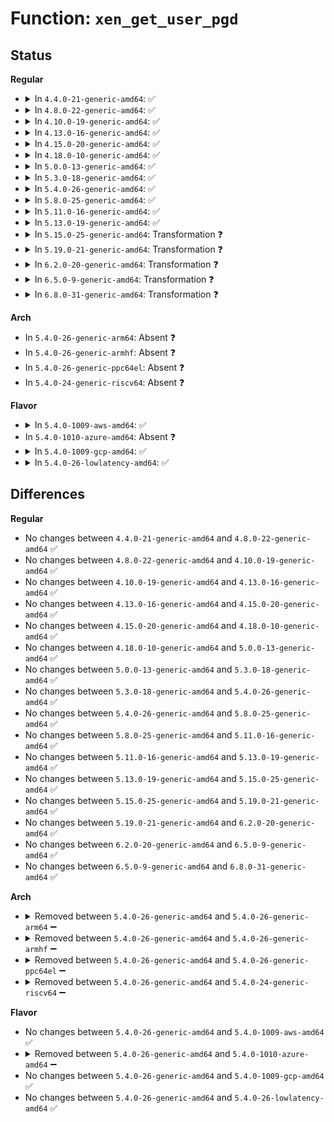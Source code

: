 # Function: <code>xen_get_user_pgd</code>

## Status
<b>Regular</b>
<ul>
<li>
<details>
<summary>In <code>4.4.0-21-generic-amd64</code>: ✅</summary>

```c
pgd_t * xen_get_user_pgd(pgd_t * pgd)
```

```json
{
  "name": "xen_get_user_pgd",
  "collision_type": "Unique Static",
  "inline_type": "No",
  "funcs": [
    {
      "addr": 18446744071578967824,
      "name": "xen_get_user_pgd",
      "external": false,
      "loc": "arch/x86/xen/mmu.c:521",
      "file": "arch/x86/xen/mmu.c",
      "inline": "seen, unknown",
      "caller_inline": [],
      "caller_func": [
        "arch/x86/xen/mmu.c:xen_pgd_free",
        "arch/x86/xen/mmu.c:xen_pgd_alloc",
        "arch/x86/xen/mmu.c:__xen_pgd_unpin",
        "arch/x86/xen/mmu.c:xen_write_cr3",
        "arch/x86/xen/mmu.c:__xen_pgd_pin",
        "arch/x86/xen/mmu.c:xen_set_pgd"
      ]
    }
  ],
  "symbols": [
    {
      "addr": 18446744071578967824,
      "name": "xen_get_user_pgd",
      "section": ".text",
      "bind": "STB_LOCAL",
      "size": 102
    }
  ]
}
```
</details>
</li>
<li>
<details>
<summary>In <code>4.8.0-22-generic-amd64</code>: ✅</summary>

```c
pgd_t * xen_get_user_pgd(pgd_t * pgd)
```

```json
{
  "name": "xen_get_user_pgd",
  "collision_type": "Unique Static",
  "inline_type": "No",
  "funcs": [
    {
      "addr": 18446744071578964736,
      "name": "xen_get_user_pgd",
      "external": false,
      "loc": "arch/x86/xen/mmu.c:522",
      "file": "arch/x86/xen/mmu.c",
      "inline": "seen, unknown",
      "caller_inline": [],
      "caller_func": [
        "arch/x86/xen/mmu.c:xen_pgd_free",
        "arch/x86/xen/mmu.c:xen_pgd_alloc",
        "arch/x86/xen/mmu.c:xen_write_cr3",
        "arch/x86/xen/mmu.c:__xen_pgd_unpin",
        "arch/x86/xen/mmu.c:__xen_pgd_pin",
        "arch/x86/xen/mmu.c:xen_set_pgd"
      ]
    }
  ],
  "symbols": [
    {
      "addr": 18446744071578964736,
      "name": "xen_get_user_pgd",
      "section": ".text",
      "bind": "STB_LOCAL",
      "size": 111
    }
  ]
}
```
</details>
</li>
<li>
<details>
<summary>In <code>4.10.0-19-generic-amd64</code>: ✅</summary>

```c
pgd_t * xen_get_user_pgd(pgd_t * pgd)
```

```json
{
  "name": "xen_get_user_pgd",
  "collision_type": "Unique Static",
  "inline_type": "No",
  "funcs": [
    {
      "addr": 18446744071578966560,
      "name": "xen_get_user_pgd",
      "external": false,
      "loc": "arch/x86/xen/mmu.c:522",
      "file": "arch/x86/xen/mmu.c",
      "inline": "seen, unknown",
      "caller_inline": [],
      "caller_func": [
        "arch/x86/xen/mmu.c:xen_pgd_free",
        "arch/x86/xen/mmu.c:xen_pgd_alloc",
        "arch/x86/xen/mmu.c:xen_write_cr3",
        "arch/x86/xen/mmu.c:__xen_pgd_unpin",
        "arch/x86/xen/mmu.c:__xen_pgd_pin",
        "arch/x86/xen/mmu.c:xen_set_pgd"
      ]
    }
  ],
  "symbols": [
    {
      "addr": 18446744071578966560,
      "name": "xen_get_user_pgd",
      "section": ".text",
      "bind": "STB_LOCAL",
      "size": 107
    }
  ]
}
```
</details>
</li>
<li>
<details>
<summary>In <code>4.13.0-16-generic-amd64</code>: ✅</summary>

```c
pgd_t * xen_get_user_pgd(pgd_t * pgd)
```

```json
{
  "name": "xen_get_user_pgd",
  "collision_type": "Unique Static",
  "inline_type": "No",
  "funcs": [
    {
      "addr": 18446744071578975488,
      "name": "xen_get_user_pgd",
      "external": false,
      "loc": "arch/x86/xen/mmu_pv.c:487",
      "file": "arch/x86/xen/mmu_pv.c",
      "inline": "seen, unknown",
      "caller_inline": [],
      "caller_func": [
        "arch/x86/xen/mmu_pv.c:xen_pgd_free",
        "arch/x86/xen/mmu_pv.c:xen_pgd_alloc",
        "arch/x86/xen/mmu_pv.c:xen_write_cr3",
        "arch/x86/xen/mmu_pv.c:__xen_pgd_unpin",
        "arch/x86/xen/mmu_pv.c:__xen_pgd_pin",
        "arch/x86/xen/mmu_pv.c:xen_set_p4d"
      ]
    }
  ],
  "symbols": [
    {
      "addr": 18446744071578975488,
      "name": "xen_get_user_pgd",
      "section": ".text",
      "bind": "STB_LOCAL",
      "size": 107
    }
  ]
}
```
</details>
</li>
<li>
<details>
<summary>In <code>4.15.0-20-generic-amd64</code>: ✅</summary>

```c
pgd_t * xen_get_user_pgd(pgd_t * pgd)
```

```json
{
  "name": "xen_get_user_pgd",
  "collision_type": "Unique Static",
  "inline_type": "No",
  "funcs": [
    {
      "addr": 18446744071578978656,
      "name": "xen_get_user_pgd",
      "external": false,
      "loc": "arch/x86/xen/mmu_pv.c:467",
      "file": "arch/x86/xen/mmu_pv.c",
      "inline": "seen, unknown",
      "caller_inline": [],
      "caller_func": [
        "arch/x86/xen/mmu_pv.c:xen_pgd_free",
        "arch/x86/xen/mmu_pv.c:xen_pgd_alloc",
        "arch/x86/xen/mmu_pv.c:xen_write_cr3",
        "arch/x86/xen/mmu_pv.c:__xen_pgd_unpin",
        "arch/x86/xen/mmu_pv.c:__xen_pgd_pin",
        "arch/x86/xen/mmu_pv.c:xen_set_p4d"
      ]
    }
  ],
  "symbols": [
    {
      "addr": 18446744071578978656,
      "name": "xen_get_user_pgd",
      "section": ".text",
      "bind": "STB_LOCAL",
      "size": 107
    }
  ]
}
```
</details>
</li>
<li>
<details>
<summary>In <code>4.18.0-10-generic-amd64</code>: ✅</summary>

```c
pgd_t * xen_get_user_pgd(pgd_t * pgd)
```

```json
{
  "name": "xen_get_user_pgd",
  "collision_type": "Unique Static",
  "inline_type": "No",
  "funcs": [
    {
      "addr": 18446744071578981488,
      "name": "xen_get_user_pgd",
      "external": false,
      "loc": "arch/x86/xen/mmu_pv.c:475",
      "file": "arch/x86/xen/mmu_pv.c",
      "inline": "seen, unknown",
      "caller_inline": [],
      "caller_func": [
        "arch/x86/xen/mmu_pv.c:xen_pgd_free",
        "arch/x86/xen/mmu_pv.c:xen_pgd_alloc",
        "arch/x86/xen/mmu_pv.c:xen_write_cr3",
        "arch/x86/xen/mmu_pv.c:__xen_pgd_unpin",
        "arch/x86/xen/mmu_pv.c:__xen_pgd_pin",
        "arch/x86/xen/mmu_pv.c:xen_set_p4d"
      ]
    }
  ],
  "symbols": [
    {
      "addr": 18446744071578981488,
      "name": "xen_get_user_pgd",
      "section": ".text",
      "bind": "STB_LOCAL",
      "size": 106
    }
  ]
}
```
</details>
</li>
<li>
<details>
<summary>In <code>5.0.0-13-generic-amd64</code>: ✅</summary>

```c
pgd_t * xen_get_user_pgd(pgd_t * pgd)
```

```json
{
  "name": "xen_get_user_pgd",
  "collision_type": "Unique Static",
  "inline_type": "No",
  "funcs": [
    {
      "addr": 18446744071578979552,
      "name": "xen_get_user_pgd",
      "external": false,
      "loc": "arch/x86/xen/mmu_pv.c:484",
      "file": "arch/x86/xen/mmu_pv.c",
      "inline": "seen, unknown",
      "caller_inline": [],
      "caller_func": [
        "arch/x86/xen/mmu_pv.c:xen_pgd_free",
        "arch/x86/xen/mmu_pv.c:xen_pgd_alloc",
        "arch/x86/xen/mmu_pv.c:xen_write_cr3",
        "arch/x86/xen/mmu_pv.c:__xen_pgd_unpin",
        "arch/x86/xen/mmu_pv.c:__xen_pgd_pin",
        "arch/x86/xen/mmu_pv.c:xen_set_p4d"
      ]
    }
  ],
  "symbols": [
    {
      "addr": 18446744071578979552,
      "name": "xen_get_user_pgd",
      "section": ".text",
      "bind": "STB_LOCAL",
      "size": 106
    }
  ]
}
```
</details>
</li>
<li>
<details>
<summary>In <code>5.3.0-18-generic-amd64</code>: ✅</summary>

```c
pgd_t * xen_get_user_pgd(pgd_t * pgd)
```

```json
{
  "name": "xen_get_user_pgd",
  "collision_type": "Unique Static",
  "inline_type": "No",
  "funcs": [
    {
      "addr": 18446744071578986448,
      "name": "xen_get_user_pgd",
      "external": false,
      "loc": "arch/x86/xen/mmu_pv.c:484",
      "file": "arch/x86/xen/mmu_pv.c",
      "inline": "seen, unknown",
      "caller_inline": [],
      "caller_func": [
        "arch/x86/xen/mmu_pv.c:xen_pgd_free",
        "arch/x86/xen/mmu_pv.c:xen_pgd_alloc",
        "arch/x86/xen/mmu_pv.c:xen_write_cr3",
        "arch/x86/xen/mmu_pv.c:__xen_pgd_unpin",
        "arch/x86/xen/mmu_pv.c:__xen_pgd_pin",
        "arch/x86/xen/mmu_pv.c:xen_set_p4d"
      ]
    }
  ],
  "symbols": [
    {
      "addr": 18446744071578986448,
      "name": "xen_get_user_pgd",
      "section": ".text",
      "bind": "STB_LOCAL",
      "size": 115
    }
  ]
}
```
</details>
</li>
<li>
<details>
<summary>In <code>5.4.0-26-generic-amd64</code>: ✅</summary>

```c
pgd_t * xen_get_user_pgd(pgd_t * pgd)
```

```json
{
  "name": "xen_get_user_pgd",
  "collision_type": "Unique Static",
  "inline_type": "No",
  "funcs": [
    {
      "addr": 18446744071578988816,
      "name": "xen_get_user_pgd",
      "external": false,
      "loc": "arch/x86/xen/mmu_pv.c:484",
      "file": "arch/x86/xen/mmu_pv.c",
      "inline": "seen, unknown",
      "caller_inline": [],
      "caller_func": [
        "arch/x86/xen/mmu_pv.c:xen_pgd_free",
        "arch/x86/xen/mmu_pv.c:xen_pgd_alloc",
        "arch/x86/xen/mmu_pv.c:xen_write_cr3",
        "arch/x86/xen/mmu_pv.c:__xen_pgd_unpin",
        "arch/x86/xen/mmu_pv.c:__xen_pgd_pin",
        "arch/x86/xen/mmu_pv.c:xen_set_p4d"
      ]
    }
  ],
  "symbols": [
    {
      "addr": 18446744071578988816,
      "name": "xen_get_user_pgd",
      "section": ".text",
      "bind": "STB_LOCAL",
      "size": 115
    }
  ]
}
```
</details>
</li>
<li>
<details>
<summary>In <code>5.8.0-25-generic-amd64</code>: ✅</summary>

```c
pgd_t * xen_get_user_pgd(pgd_t * pgd)
```

```json
{
  "name": "xen_get_user_pgd",
  "collision_type": "Unique Static",
  "inline_type": "No",
  "funcs": [
    {
      "addr": 18446744071578999168,
      "name": "xen_get_user_pgd",
      "external": false,
      "loc": "arch/x86/xen/mmu_pv.c:484",
      "file": "arch/x86/xen/mmu_pv.c",
      "inline": "seen, unknown",
      "caller_inline": [],
      "caller_func": [
        "arch/x86/xen/mmu_pv.c:xen_pgd_free",
        "arch/x86/xen/mmu_pv.c:xen_pgd_alloc",
        "arch/x86/xen/mmu_pv.c:xen_write_cr3",
        "arch/x86/xen/mmu_pv.c:__xen_pgd_unpin",
        "arch/x86/xen/mmu_pv.c:__xen_pgd_pin",
        "arch/x86/xen/mmu_pv.c:xen_set_p4d"
      ]
    }
  ],
  "symbols": [
    {
      "addr": 18446744071578999168,
      "name": "xen_get_user_pgd",
      "section": ".text",
      "bind": "STB_LOCAL",
      "size": 188
    }
  ]
}
```
</details>
</li>
<li>
<details>
<summary>In <code>5.11.0-16-generic-amd64</code>: ✅</summary>

```c
pgd_t * xen_get_user_pgd(pgd_t * pgd)
```

```json
{
  "name": "xen_get_user_pgd",
  "collision_type": "Unique Static",
  "inline_type": "No",
  "funcs": [
    {
      "addr": 18446744071579000992,
      "name": "xen_get_user_pgd",
      "external": false,
      "loc": "arch/x86/xen/mmu_pv.c:442",
      "file": "arch/x86/xen/mmu_pv.c",
      "inline": "seen, unknown",
      "caller_inline": [],
      "caller_func": [
        "arch/x86/xen/mmu_pv.c:xen_pgd_free",
        "arch/x86/xen/mmu_pv.c:xen_pgd_alloc",
        "arch/x86/xen/mmu_pv.c:xen_write_cr3",
        "arch/x86/xen/mmu_pv.c:__xen_pgd_unpin",
        "arch/x86/xen/mmu_pv.c:__xen_pgd_pin",
        "arch/x86/xen/mmu_pv.c:xen_set_p4d"
      ]
    }
  ],
  "symbols": [
    {
      "addr": 18446744071579000992,
      "name": "xen_get_user_pgd",
      "section": ".text",
      "bind": "STB_LOCAL",
      "size": 188
    }
  ]
}
```
</details>
</li>
<li>
<details>
<summary>In <code>5.13.0-19-generic-amd64</code>: ✅</summary>

```c
pgd_t * xen_get_user_pgd(pgd_t * pgd)
```

```json
{
  "name": "xen_get_user_pgd",
  "collision_type": "Unique Static",
  "inline_type": "No",
  "funcs": [
    {
      "addr": 18446744071579008992,
      "name": "xen_get_user_pgd",
      "external": false,
      "loc": "arch/x86/xen/mmu_pv.c:442",
      "file": "arch/x86/xen/mmu_pv.c",
      "inline": "seen, unknown",
      "caller_inline": [],
      "caller_func": [
        "arch/x86/xen/mmu_pv.c:xen_pgd_free",
        "arch/x86/xen/mmu_pv.c:xen_pgd_alloc",
        "arch/x86/xen/mmu_pv.c:xen_write_cr3",
        "arch/x86/xen/mmu_pv.c:__xen_pgd_unpin",
        "arch/x86/xen/mmu_pv.c:__xen_pgd_pin",
        "arch/x86/xen/mmu_pv.c:xen_set_p4d"
      ]
    }
  ],
  "symbols": [
    {
      "addr": 18446744071579008992,
      "name": "xen_get_user_pgd",
      "section": ".text",
      "bind": "STB_LOCAL",
      "size": 156
    }
  ]
}
```
</details>
</li>
<li>
<details>
<summary>In <code>5.15.0-25-generic-amd64</code>: Transformation ❓</summary>

```c
pgd_t * xen_get_user_pgd(pgd_t * pgd)
```

```json
{
  "name": "xen_get_user_pgd",
  "collision_type": "Unique Static",
  "inline_type": "No",
  "funcs": [
    {
      "addr": 0,
      "name": "xen_get_user_pgd",
      "external": false,
      "loc": "arch/x86/xen/mmu_pv.c:442",
      "file": "arch/x86/xen/mmu_pv.c",
      "inline": "seen, unknown",
      "caller_inline": [],
      "caller_func": [
        "arch/x86/xen/mmu_pv.c:xen_pgd_free",
        "arch/x86/xen/mmu_pv.c:xen_pgd_alloc",
        "arch/x86/xen/mmu_pv.c:xen_write_cr3",
        "arch/x86/xen/mmu_pv.c:__xen_pgd_unpin",
        "arch/x86/xen/mmu_pv.c:__xen_pgd_pin",
        "arch/x86/xen/mmu_pv.c:xen_set_p4d"
      ]
    }
  ],
  "symbols": [
    {
      "addr": 18446744071579027008,
      "name": "xen_get_user_pgd",
      "section": ".text",
      "bind": "STB_LOCAL",
      "size": 215
    },
    {
      "addr": 18446744071592048251,
      "name": "xen_get_user_pgd.cold",
      "section": ".text",
      "bind": "STB_LOCAL",
      "size": 85
    }
  ]
}
```
</details>
</li>
<li>
<details>
<summary>In <code>5.19.0-21-generic-amd64</code>: Transformation ❓</summary>

```c
pgd_t * xen_get_user_pgd(pgd_t * pgd)
```

```json
{
  "name": "xen_get_user_pgd",
  "collision_type": "Unique Static",
  "inline_type": "No",
  "funcs": [
    {
      "addr": 0,
      "name": "xen_get_user_pgd",
      "external": false,
      "loc": "arch/x86/xen/mmu_pv.c:446",
      "file": "arch/x86/xen/mmu_pv.c",
      "inline": "seen, unknown",
      "caller_inline": [],
      "caller_func": [
        "arch/x86/xen/mmu_pv.c:xen_pgd_free",
        "arch/x86/xen/mmu_pv.c:xen_pgd_alloc",
        "arch/x86/xen/mmu_pv.c:xen_write_cr3",
        "arch/x86/xen/mmu_pv.c:__xen_pgd_unpin",
        "arch/x86/xen/mmu_pv.c:__xen_pgd_pin",
        "arch/x86/xen/mmu_pv.c:xen_set_p4d"
      ]
    }
  ],
  "symbols": [
    {
      "addr": 18446744071579046880,
      "name": "xen_get_user_pgd",
      "section": ".text",
      "bind": "STB_LOCAL",
      "size": 227
    },
    {
      "addr": 18446744071593814745,
      "name": "xen_get_user_pgd.cold",
      "section": ".text",
      "bind": "STB_LOCAL",
      "size": 85
    }
  ]
}
```
</details>
</li>
<li>
<details>
<summary>In <code>6.2.0-20-generic-amd64</code>: Transformation ❓</summary>

```c
pgd_t * xen_get_user_pgd(pgd_t * pgd)
```

```json
{
  "name": "xen_get_user_pgd",
  "collision_type": "Unique Static",
  "inline_type": "No",
  "funcs": [
    {
      "addr": 0,
      "name": "xen_get_user_pgd",
      "external": false,
      "loc": "arch/x86/xen/mmu_pv.c:446",
      "file": "arch/x86/xen/mmu_pv.c",
      "inline": "seen, unknown",
      "caller_inline": [],
      "caller_func": [
        "arch/x86/xen/mmu_pv.c:xen_pgd_free",
        "arch/x86/xen/mmu_pv.c:xen_pgd_alloc",
        "arch/x86/xen/mmu_pv.c:xen_write_cr3",
        "arch/x86/xen/mmu_pv.c:__xen_pgd_unpin",
        "arch/x86/xen/mmu_pv.c:__xen_pgd_pin",
        "arch/x86/xen/mmu_pv.c:xen_set_p4d"
      ]
    }
  ],
  "symbols": [
    {
      "addr": 18446744071579077520,
      "name": "xen_get_user_pgd",
      "section": ".text",
      "bind": "STB_LOCAL",
      "size": 227
    },
    {
      "addr": 18446744071595956874,
      "name": "xen_get_user_pgd.cold",
      "section": ".text",
      "bind": "STB_LOCAL",
      "size": 85
    }
  ]
}
```
</details>
</li>
<li>
<details>
<summary>In <code>6.5.0-9-generic-amd64</code>: Transformation ❓</summary>

```c
pgd_t * xen_get_user_pgd(pgd_t * pgd)
```

```json
{
  "name": "xen_get_user_pgd",
  "collision_type": "Unique Static",
  "inline_type": "No",
  "funcs": [
    {
      "addr": 0,
      "name": "xen_get_user_pgd",
      "external": false,
      "loc": "arch/x86/xen/mmu_pv.c:462",
      "file": "arch/x86/xen/mmu_pv.c",
      "inline": "seen, unknown",
      "caller_inline": [],
      "caller_func": [
        "arch/x86/xen/mmu_pv.c:xen_pgd_free",
        "arch/x86/xen/mmu_pv.c:xen_pgd_alloc",
        "arch/x86/xen/mmu_pv.c:xen_write_cr3",
        "arch/x86/xen/mmu_pv.c:__xen_pgd_unpin",
        "arch/x86/xen/mmu_pv.c:__xen_pgd_pin",
        "arch/x86/xen/mmu_pv.c:xen_set_p4d"
      ]
    }
  ],
  "symbols": [
    {
      "addr": 18446744071579077328,
      "name": "xen_get_user_pgd",
      "section": ".text",
      "bind": "STB_LOCAL",
      "size": 224
    },
    {
      "addr": 18446744071596474230,
      "name": "xen_get_user_pgd.cold",
      "section": ".text",
      "bind": "STB_LOCAL",
      "size": 84
    }
  ]
}
```
</details>
</li>
<li>
<details>
<summary>In <code>6.8.0-31-generic-amd64</code>: Transformation ❓</summary>

```c
pgd_t * xen_get_user_pgd(pgd_t * pgd)
```

```json
{
  "name": "xen_get_user_pgd",
  "collision_type": "Unique Static",
  "inline_type": "No",
  "funcs": [
    {
      "addr": 0,
      "name": "xen_get_user_pgd",
      "external": false,
      "loc": "arch/x86/xen/mmu_pv.c:462",
      "file": "arch/x86/xen/mmu_pv.c",
      "inline": "seen, unknown",
      "caller_inline": [],
      "caller_func": [
        "arch/x86/xen/mmu_pv.c:xen_pgd_free",
        "arch/x86/xen/mmu_pv.c:xen_pgd_alloc",
        "arch/x86/xen/mmu_pv.c:xen_write_cr3",
        "arch/x86/xen/mmu_pv.c:__xen_pgd_unpin",
        "arch/x86/xen/mmu_pv.c:__xen_pgd_pin",
        "arch/x86/xen/mmu_pv.c:xen_set_p4d"
      ]
    }
  ],
  "symbols": [
    {
      "addr": 18446744071579102944,
      "name": "xen_get_user_pgd",
      "section": ".text",
      "bind": "STB_LOCAL",
      "size": 224
    },
    {
      "addr": 18446744071597369571,
      "name": "xen_get_user_pgd.cold",
      "section": ".text",
      "bind": "STB_LOCAL",
      "size": 84
    }
  ]
}
```
</details>
</li>
</ul>
<b>Arch</b>
<ul>
<li>
In <code>5.4.0-26-generic-arm64</code>: Absent ❓
</li>
<li>
In <code>5.4.0-26-generic-armhf</code>: Absent ❓
</li>
<li>
In <code>5.4.0-26-generic-ppc64el</code>: Absent ❓
</li>
<li>
In <code>5.4.0-24-generic-riscv64</code>: Absent ❓
</li>
</ul>
<b>Flavor</b>
<ul>
<li>
<details>
<summary>In <code>5.4.0-1009-aws-amd64</code>: ✅</summary>

```c
pgd_t * xen_get_user_pgd(pgd_t * pgd)
```

```json
{
  "name": "xen_get_user_pgd",
  "collision_type": "Unique Static",
  "inline_type": "No",
  "funcs": [
    {
      "addr": 18446744071578989168,
      "name": "xen_get_user_pgd",
      "external": false,
      "loc": "arch/x86/xen/mmu_pv.c:484",
      "file": "arch/x86/xen/mmu_pv.c",
      "inline": "seen, unknown",
      "caller_inline": [],
      "caller_func": [
        "arch/x86/xen/mmu_pv.c:xen_pgd_free",
        "arch/x86/xen/mmu_pv.c:xen_pgd_alloc",
        "arch/x86/xen/mmu_pv.c:xen_write_cr3",
        "arch/x86/xen/mmu_pv.c:__xen_pgd_unpin",
        "arch/x86/xen/mmu_pv.c:__xen_pgd_pin",
        "arch/x86/xen/mmu_pv.c:xen_set_p4d"
      ]
    }
  ],
  "symbols": [
    {
      "addr": 18446744071578989168,
      "name": "xen_get_user_pgd",
      "section": ".text",
      "bind": "STB_LOCAL",
      "size": 115
    }
  ]
}
```
</details>
</li>
<li>
In <code>5.4.0-1010-azure-amd64</code>: Absent ❓
</li>
<li>
<details>
<summary>In <code>5.4.0-1009-gcp-amd64</code>: ✅</summary>

```c
pgd_t * xen_get_user_pgd(pgd_t * pgd)
```

```json
{
  "name": "xen_get_user_pgd",
  "collision_type": "Unique Static",
  "inline_type": "No",
  "funcs": [
    {
      "addr": 18446744071578988752,
      "name": "xen_get_user_pgd",
      "external": false,
      "loc": "arch/x86/xen/mmu_pv.c:484",
      "file": "arch/x86/xen/mmu_pv.c",
      "inline": "seen, unknown",
      "caller_inline": [],
      "caller_func": [
        "arch/x86/xen/mmu_pv.c:xen_pgd_free",
        "arch/x86/xen/mmu_pv.c:xen_pgd_alloc",
        "arch/x86/xen/mmu_pv.c:xen_write_cr3",
        "arch/x86/xen/mmu_pv.c:__xen_pgd_unpin",
        "arch/x86/xen/mmu_pv.c:__xen_pgd_pin",
        "arch/x86/xen/mmu_pv.c:xen_set_p4d"
      ]
    }
  ],
  "symbols": [
    {
      "addr": 18446744071578988752,
      "name": "xen_get_user_pgd",
      "section": ".text",
      "bind": "STB_LOCAL",
      "size": 115
    }
  ]
}
```
</details>
</li>
<li>
<details>
<summary>In <code>5.4.0-26-lowlatency-amd64</code>: ✅</summary>

```c
pgd_t * xen_get_user_pgd(pgd_t * pgd)
```

```json
{
  "name": "xen_get_user_pgd",
  "collision_type": "Unique Static",
  "inline_type": "No",
  "funcs": [
    {
      "addr": 18446744071578989888,
      "name": "xen_get_user_pgd",
      "external": false,
      "loc": "arch/x86/xen/mmu_pv.c:484",
      "file": "arch/x86/xen/mmu_pv.c",
      "inline": "seen, unknown",
      "caller_inline": [],
      "caller_func": [
        "arch/x86/xen/mmu_pv.c:xen_pgd_free",
        "arch/x86/xen/mmu_pv.c:xen_pgd_alloc",
        "arch/x86/xen/mmu_pv.c:xen_write_cr3",
        "arch/x86/xen/mmu_pv.c:__xen_pgd_unpin",
        "arch/x86/xen/mmu_pv.c:__xen_pgd_pin",
        "arch/x86/xen/mmu_pv.c:xen_set_p4d"
      ]
    }
  ],
  "symbols": [
    {
      "addr": 18446744071578989888,
      "name": "xen_get_user_pgd",
      "section": ".text",
      "bind": "STB_LOCAL",
      "size": 115
    }
  ]
}
```
</details>
</li>
</ul>

## Differences
<b>Regular</b>
<ul>
<li>
No changes between <code>4.4.0-21-generic-amd64</code> and <code>4.8.0-22-generic-amd64</code> ✅
</li>
<li>
No changes between <code>4.8.0-22-generic-amd64</code> and <code>4.10.0-19-generic-amd64</code> ✅
</li>
<li>
No changes between <code>4.10.0-19-generic-amd64</code> and <code>4.13.0-16-generic-amd64</code> ✅
</li>
<li>
No changes between <code>4.13.0-16-generic-amd64</code> and <code>4.15.0-20-generic-amd64</code> ✅
</li>
<li>
No changes between <code>4.15.0-20-generic-amd64</code> and <code>4.18.0-10-generic-amd64</code> ✅
</li>
<li>
No changes between <code>4.18.0-10-generic-amd64</code> and <code>5.0.0-13-generic-amd64</code> ✅
</li>
<li>
No changes between <code>5.0.0-13-generic-amd64</code> and <code>5.3.0-18-generic-amd64</code> ✅
</li>
<li>
No changes between <code>5.3.0-18-generic-amd64</code> and <code>5.4.0-26-generic-amd64</code> ✅
</li>
<li>
No changes between <code>5.4.0-26-generic-amd64</code> and <code>5.8.0-25-generic-amd64</code> ✅
</li>
<li>
No changes between <code>5.8.0-25-generic-amd64</code> and <code>5.11.0-16-generic-amd64</code> ✅
</li>
<li>
No changes between <code>5.11.0-16-generic-amd64</code> and <code>5.13.0-19-generic-amd64</code> ✅
</li>
<li>
No changes between <code>5.13.0-19-generic-amd64</code> and <code>5.15.0-25-generic-amd64</code> ✅
</li>
<li>
No changes between <code>5.15.0-25-generic-amd64</code> and <code>5.19.0-21-generic-amd64</code> ✅
</li>
<li>
No changes between <code>5.19.0-21-generic-amd64</code> and <code>6.2.0-20-generic-amd64</code> ✅
</li>
<li>
No changes between <code>6.2.0-20-generic-amd64</code> and <code>6.5.0-9-generic-amd64</code> ✅
</li>
<li>
No changes between <code>6.5.0-9-generic-amd64</code> and <code>6.8.0-31-generic-amd64</code> ✅
</li>
</ul>
<b>Arch</b>
<ul>
<li>
<details>
<summary>Removed between <code>5.4.0-26-generic-amd64</code> and <code>5.4.0-26-generic-arm64</code> ➖</summary>

```c
pgd_t * xen_get_user_pgd(pgd_t * pgd)
```
</details>
</li>
<li>
<details>
<summary>Removed between <code>5.4.0-26-generic-amd64</code> and <code>5.4.0-26-generic-armhf</code> ➖</summary>

```c
pgd_t * xen_get_user_pgd(pgd_t * pgd)
```
</details>
</li>
<li>
<details>
<summary>Removed between <code>5.4.0-26-generic-amd64</code> and <code>5.4.0-26-generic-ppc64el</code> ➖</summary>

```c
pgd_t * xen_get_user_pgd(pgd_t * pgd)
```
</details>
</li>
<li>
<details>
<summary>Removed between <code>5.4.0-26-generic-amd64</code> and <code>5.4.0-24-generic-riscv64</code> ➖</summary>

```c
pgd_t * xen_get_user_pgd(pgd_t * pgd)
```
</details>
</li>
</ul>
<b>Flavor</b>
<ul>
<li>
No changes between <code>5.4.0-26-generic-amd64</code> and <code>5.4.0-1009-aws-amd64</code> ✅
</li>
<li>
<details>
<summary>Removed between <code>5.4.0-26-generic-amd64</code> and <code>5.4.0-1010-azure-amd64</code> ➖</summary>

```c
pgd_t * xen_get_user_pgd(pgd_t * pgd)
```
</details>
</li>
<li>
No changes between <code>5.4.0-26-generic-amd64</code> and <code>5.4.0-1009-gcp-amd64</code> ✅
</li>
<li>
No changes between <code>5.4.0-26-generic-amd64</code> and <code>5.4.0-26-lowlatency-amd64</code> ✅
</li>
</ul>
